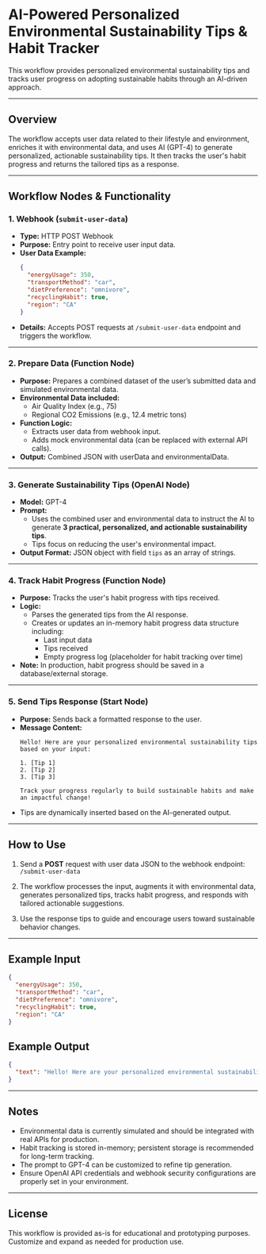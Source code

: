 # AI-Powered Personalized Environmental Sustainability Tips & Habit Tracker

This workflow provides personalized environmental sustainability tips and tracks user progress on adopting sustainable habits through an AI-driven approach.

---

## Overview

The workflow accepts user data related to their lifestyle and environment, enriches it with environmental data, and uses AI (GPT-4) to generate personalized, actionable sustainability tips. It then tracks the user's habit progress and returns the tailored tips as a response.

---

## Workflow Nodes & Functionality

### 1. Webhook (`submit-user-data`)

- **Type:** HTTP POST Webhook
- **Purpose:** Entry point to receive user input data.
- **User Data Example:**
  ```json
  {
    "energyUsage": 350,
    "transportMethod": "car",
    "dietPreference": "omnivore",
    "recyclingHabit": true,
    "region": "CA"
  }
  ```
- **Details:** Accepts POST requests at `/submit-user-data` endpoint and triggers the workflow.

---

### 2. Prepare Data (Function Node)

- **Purpose:** Prepares a combined dataset of the user’s submitted data and simulated environmental data.
- **Environmental Data included:**
  - Air Quality Index (e.g., 75)
  - Regional CO2 Emissions (e.g., 12.4 metric tons)
- **Function Logic:**
  - Extracts user data from webhook input.
  - Adds mock environmental data (can be replaced with external API calls).
- **Output:** Combined JSON with userData and environmentalData.

---

### 3. Generate Sustainability Tips (OpenAI Node)

- **Model:** GPT-4
- **Prompt:**
  - Uses the combined user and environmental data to instruct the AI to generate **3 practical, personalized, and actionable sustainability tips**.
  - Tips focus on reducing the user's environmental impact.
- **Output Format:** JSON object with field `tips` as an array of strings.

---

### 4. Track Habit Progress (Function Node)

- **Purpose:** Tracks the user's habit progress with tips received.
- **Logic:**
  - Parses the generated tips from the AI response.
  - Creates or updates an in-memory habit progress data structure including:
    - Last input data
    - Tips received
    - Empty progress log (placeholder for habit tracking over time)
- **Note:** In production, habit progress should be saved in a database/external storage.

---

### 5. Send Tips Response (Start Node)

- **Purpose:** Sends back a formatted response to the user.
- **Message Content:**
  ```
  Hello! Here are your personalized environmental sustainability tips based on your input:

  1. [Tip 1]
  2. [Tip 2]
  3. [Tip 3]

  Track your progress regularly to build sustainable habits and make an impactful change!
  ```
- Tips are dynamically inserted based on the AI-generated output.

---

## How to Use

1. Send a **POST** request with user data JSON to the webhook endpoint:  
   `/submit-user-data`

2. The workflow processes the input, augments it with environmental data, generates personalized tips, tracks habit progress, and responds with tailored actionable suggestions.

3. Use the response tips to guide and encourage users toward sustainable behavior changes.

---

## Example Input

```json
{
  "energyUsage": 350,
  "transportMethod": "car",
  "dietPreference": "omnivore",
  "recyclingHabit": true,
  "region": "CA"
}
```

## Example Output

```json
{
  "text": "Hello! Here are your personalized environmental sustainability tips based on your input:\n\n1. Consider switching to public transport or carpooling to reduce carbon emissions.\n2. Try incorporating more plant-based meals into your diet to lower your environmental footprint.\n3. Increase your energy efficiency by using LED bulbs and unplugging devices when not in use.\n\nTrack your progress regularly to build sustainable habits and make an impactful change!"
}
```

---

## Notes

- Environmental data is currently simulated and should be integrated with real APIs for production.
- Habit tracking is stored in-memory; persistent storage is recommended for long-term tracking.
- The prompt to GPT-4 can be customized to refine tip generation.
- Ensure OpenAI API credentials and webhook security configurations are properly set in your environment.

---

## License

This workflow is provided as-is for educational and prototyping purposes. Customize and expand as needed for production use.